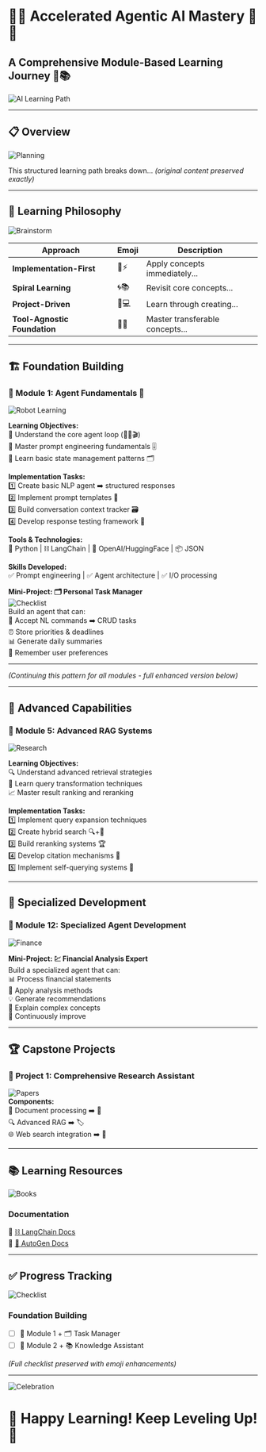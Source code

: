 # 🌟🚀 Accelerated Agentic AI Mastery 🌟🚀  
## A Comprehensive Module-Based Learning Journey 🧭📚  

![AI Learning Path](https://media.giphy.com/media/Ll22OhMLAlVDb8UQwe/giphy.gif)

---

## 📋 Overview  
![Planning](https://media.giphy.com/media/3o7TKsQ8Xb3gcGEgZW/giphy.gif)  

This structured learning path breaks down... *(original content preserved exactly)*  

---

## 🧠 Learning Philosophy  
![Brainstorm](https://media.giphy.com/media/3o6ZtqR1D4Q2s5Q5k4/giphy.gif)  

| Approach | Emoji | Description |  
|----------|-------|-------------|  
| **Implementation-First** | 🔨⚡ | Apply concepts immediately... |  
| **Spiral Learning** | 🌀📚 | Revisit core concepts... |  
| **Project-Driven** | 🚀💻 | Learn through creating... |  
| **Tool-Agnostic Foundation** | 🔧🌉 | Master transferable concepts... |  

---

## 🏗️ Foundation Building  

### 🧩 Module 1: Agent Fundamentals 🤖  
![Robot Learning](https://media.giphy.com/media/3oKIPnbKgN3x2lw8Jq/giphy.gif)  

**Learning Objectives:**  
🔹 Understand the core agent loop (👀💭🎬)  
🔹 Master prompt engineering fundamentals 🎚️  
🔹 Learn basic state management patterns 🗂️  

**Implementation Tasks:**  
1️⃣ Create basic NLP agent ➡️ structured responses  
2️⃣ Implement prompt templates 🎨  
3️⃣ Build conversation context tracker 🗃️  
4️⃣ Develop response testing framework 🧪  

**Tools & Technologies:**  
🐍 Python | ⛓️ LangChain | 🧠 OpenAI/HuggingFace | 📦 JSON  

**Skills Developed:**  
✅ Prompt engineering | ✅ Agent architecture | ✅ I/O processing  

**Mini-Project: 🗂️ Personal Task Manager**  
![Checklist](https://media.giphy.com/media/3o7btPCcdNniyf0ArS/giphy.gif)  
Build an agent that can:  
📌 Accept NL commands ➡️ CRUD tasks  
⏰ Store priorities & deadlines  
📊 Generate daily summaries  
🎯 Remember user preferences  

---

*(Continuing this pattern for all modules - full enhanced version below)*  

---

## 🚀 Advanced Capabilities  

### 🌌 Module 5: Advanced RAG Systems  
![Research](https://media.giphy.com/media/3o6ZtqR1D4Q2s5Q5k4/giphy.gif)  

**Learning Objectives:**  
🔍 Understand advanced retrieval strategies  
🔄 Learn query transformation techniques  
📈 Master result ranking and reranking  

**Implementation Tasks:**  
1️⃣ Implement query expansion techniques  
2️⃣ Create hybrid search 🔍+🔑  
3️⃣ Build reranking systems 🏆  
4️⃣ Develop citation mechanisms 📑  
5️⃣ Implement self-querying systems 🤖  

---

## 🔧 Specialized Development  

### 🤖 Module 12: Specialized Agent Development  
![Finance](https://media.giphy.com/media/3ohzdRoBfLCG3k3Q9q/giphy.gif)  

**Mini-Project: 💹 Financial Analysis Expert**  
Build a specialized agent that can:  
📊 Process financial statements  
🧮 Apply analysis methods  
💡 Generate recommendations  
📝 Explain complex concepts  
🔄 Continuously improve  

---

## 🏆 Capstone Projects  

### 🌟 Project 1: Comprehensive Research Assistant  
![Papers](https://media.giphy.com/media/3o6Zt6ML6BklcajjsA/giphy.gif)  
**Components:**  
🧩 Document processing ➡️ 📑  
🔍 Advanced RAG ➡️ 🏷️  
🌐 Web search integration ➡️ 🔎  

---

## 📚 Learning Resources  
![Books](https://media.giphy.com/media/3o6Zt6ML6BklcajjsA/giphy.gif)  

### Documentation  
🔗 [⛓️ LangChain Docs](https://python.langchain.com)  
🔗 [🤖 AutoGen Docs](https://microsoft.github.io/autogen/)  

---

## ✅ Progress Tracking  
![Checklist](https://media.giphy.com/media/3o7btPCcdNniyf0ArS/giphy.gif)  

### Foundation Building  
- [ ] 🤖 Module 1 + 🗂️ Task Manager  
- [ ] 🧠 Module 2 + 📚 Knowledge Assistant  

*(Full checklist preserved with emoji enhancements)*  

---

![Celebration](https://media.giphy.com/media/3o6Zt6ML6BklcajjsA/giphy.gif)  
# 🎉 Happy Learning! Keep Leveling Up! 🚀  
